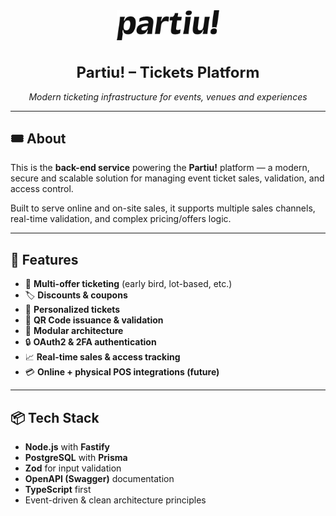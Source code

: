 <div align="center">
    <picture>
        <source media="(prefers-color-scheme: dark)" srcset="./assets/logo-dark.svg">
        <img src="./assets/logo.svg" alt="Partiu! Logo" height="48"/>
    </picture>
    <h1 style="font-size:1.5rem">Partiu! – Tickets Platform</h1>
    <p><i>Modern ticketing infrastructure for events, venues and experiences</i></p>
    <hr />
</div>

## 🎟️ About

This is the **back-end service** powering the **Partiu!** platform — a modern, secure and scalable solution for managing event ticket sales, validation, and access control.

Built to serve online and on-site sales, it supports multiple sales channels, real-time validation, and complex pricing/offers logic.

---

## 🚀 Features

- 🧾 **Multi-offer ticketing** (early bird, lot-based, etc.)
- 🏷️ **Discounts & coupons**
- 🧍 **Personalized tickets**
- 🎫 **QR Code issuance & validation**
- 🧩 **Modular architecture**
- 🔒 **OAuth2 & 2FA authentication**
- 📈 **Real-time sales & access tracking**
- 💳 **Online + physical POS integrations (future)**

---

## 📦 Tech Stack

- **Node.js** with **Fastify**
- **PostgreSQL** with **Prisma**
- **Zod** for input validation
- **OpenAPI (Swagger)** documentation
- **TypeScript** first
- Event-driven & clean architecture principles
